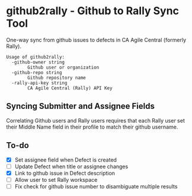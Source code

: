 # github2rally - Github to Rally Sync Tool

One-way sync from github issues to defects in CA Agile Central (formerly Rally).

```
Usage of github2rally:
  -github-owner string
        Github user or organization
  -github-repo string
        Github repository name
  -rally-api-key string
        CA Agile Central (Rally) API Key
```

## Syncing Submitter and Assignee Fields

Correlating Github users and Rally users requires that each Rally user set their Middle Name field in their profile to match their github username.

## To-do
- [X] Set assignee field when Defect is created
- [ ] Update Defect when title or assignee changes
- [X] Link to github issue in Defect description
- [ ] Allow user to set Rally workspace
- [ ] Fix check for github issue number to disambiguate multiple results
